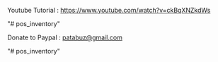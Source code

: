 Youtube Tutorial : https://www.youtube.com/watch?v=ckBqXNZkdWs

"# pos_inventory" 

Donate to Paypal : patabuz@gmail.com

"# pos_inventory" 
